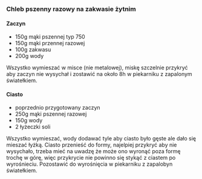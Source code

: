 ### Chleb pszenny razowy na zakwasie żytnim
#### Zaczyn
* 150g mąki pszennej typ 750
* 150g mąki przennej razowej
* 100g zakwasu
* 200g wody

Wszystko wymieszać w misce (nie metalowej), miskę szczelnie przykryć aby zaczyn nie wysychał i zostawić na około 8h w piekarniku z zapalonym światełkiem.

#### Ciasto
* poprzednio przygotowany zaczyn
* 250g mąki pszennej razowej
* 150g wody
* 2 łyżeczki soli

Wszystko wymieszać, wody dodawać tyle aby ciasto było gęste ale dało się mieszać łyżką. Ciasto przenieść do formy, najelpiej przykryć aby nie wysychało, trzeba mieć na uwadzę że może ono wyronąć poza formę trochę w górę, więc przykrycie nie powinno się stykąć z ciastem po wyrośnieciu. Pozostawić do wyrośnięcia w piekarniku z zapalobyn światełkiem.
